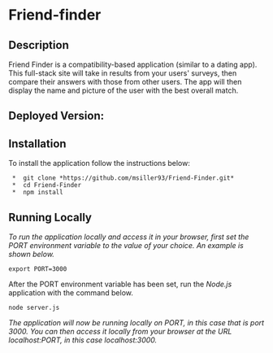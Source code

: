 # Friend-finder
## Description
Friend Finder is a compatibility-based application (similar to a dating app). This full-stack site will take in results from your users' surveys, then compare their answers with those from other users. The app will then display the name and picture of the user with the best overall match.

## Deployed Version: 

## Installation
To install the application follow the instructions below:

``` 
 *  git clone *https://github.com/msiller93/Friend-Finder.git*
 *  cd Friend-Finder
 *  npm install 
 ```
 

## Running Locally
 *To run the application locally and access it in your browser, first set the PORT environment variable to the value of your choice. An example is shown below.*
```
export PORT=3000
```
After the PORT environment variable has been set, run the *Node.js* application with the command below.

```
node server.js
```
*The application will now be running locally on PORT, in this case that is port 3000. You can then access it locally from your browser at the URL localhost:PORT, in this case localhost:3000.*


